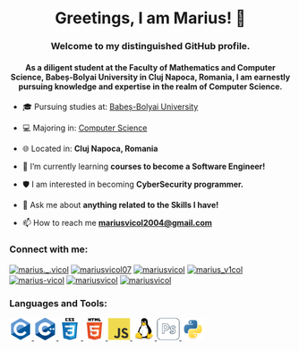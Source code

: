 <h1 align="center">Greetings, I am Marius! 👋</h1>
<h3 align="center">Welcome to my distinguished GitHub profile.</h3>
<h4 align="center">As a diligent student at the Faculty of Mathematics and Computer Science, Babeș-Bolyai University in Cluj Napoca, Romania, I am earnestly pursuing knowledge and expertise in the realm of Computer Science.</h4>

- 🎓 Pursuing studies at: [Babeș-Bolyai University](https://www.ubbcluj.ro/)

- 💻 Majoring in: [Computer Science](https://www.cs.ubbcluj.ro/)

- 🌐 Located in: **Cluj Napoca, Romania**

- 🌱 I’m currently learning **courses to become a Software Engineer!**

- 🛡️ I am interested in becoming **CyberSecurity programmer.**

- 💬 Ask me about **anything related to the Skills I have!**

- 📫 How to reach me **mariusvicol2004@gmail.com**

<h3 align="left">Connect with me:</h3>
<p align="left">
<a href="https://instagram.com/marius._.vicol" target="blank"><img align="center" src="https://raw.githubusercontent.com/rahuldkjain/github-profile-readme-generator/master/src/images/icons/Social/instagram.svg" alt="marius._.vicol" height="30" width="40" /></a>
<a href="https://fb.com/mariusvicol07" target="blank"><img align="center" src="https://raw.githubusercontent.com/rahuldkjain/github-profile-readme-generator/master/src/images/icons/Social/facebook.svg" alt="mariusvicol07" height="30" width="40" /></a>
<a href="https://discord.gg/mariusvicol" target="blank"><img align="center" src="https://raw.githubusercontent.com/rahuldkjain/github-profile-readme-generator/master/src/images/icons/Social/discord.svg" alt="mariusvicol" height="30" width="40" /></a>
<a href="https://twitter.com/marius_v1col" target="blank"><img align="center" src="https://raw.githubusercontent.com/rahuldkjain/github-profile-readme-generator/master/src/images/icons/Social/twitter.svg" alt="marius_v1col" height="30" width="40" /></a>
<a href="https://linkedin.com/in/marius-vicol" target="blank"><img align="center" src="https://raw.githubusercontent.com/rahuldkjain/github-profile-readme-generator/master/src/images/icons/Social/linked-in-alt.svg" alt="marius-vicol" height="30" width="40" /></a>
<a href="https://dev.to/mariusvicol" target="blank"><img align="center" src="https://raw.githubusercontent.com/rahuldkjain/github-profile-readme-generator/master/src/images/icons/Social/devto.svg" alt="mariusvicol" height="30" width="40" /></a>
<a href="https://www.leetcode.com/mariusvicol" target="blank"><img align="center" src="https://raw.githubusercontent.com/rahuldkjain/github-profile-readme-generator/master/src/images/icons/Social/leet-code.svg" alt="mariusvicol" height="30" width="40" /></a>
</p>

<h3 align="left">Languages and Tools:</h3>
<p align="left"><a href="https://www.cprogramming.com/" target="_blank" rel="noreferrer"> <img src="https://raw.githubusercontent.com/devicons/devicon/master/icons/c/c-original.svg" alt="c" width="40" height="40"/> </a> <a href="https://www.w3schools.com/cpp/" target="_blank" rel="noreferrer"> <img src="https://raw.githubusercontent.com/devicons/devicon/master/icons/cplusplus/cplusplus-original.svg" alt="cplusplus" width="40" height="40"/> </a> <a href="https://www.w3schools.com/css/" target="_blank" rel="noreferrer"> <img src="https://raw.githubusercontent.com/devicons/devicon/master/icons/css3/css3-original-wordmark.svg" alt="css3" width="40" height="40"/> </a> <a href="https://www.w3.org/html/" target="_blank" rel="noreferrer"> <img src="https://raw.githubusercontent.com/devicons/devicon/master/icons/html5/html5-original-wordmark.svg" alt="html5" width="40" height="40"/> </a> <a href="https://developer.mozilla.org/en-US/docs/Web/JavaScript" target="_blank" rel="noreferrer"> <img src="https://raw.githubusercontent.com/devicons/devicon/master/icons/javascript/javascript-original.svg" alt="javascript" width="40" height="40"/> </a> <a href="https://www.linux.org/" target="_blank" rel="noreferrer"> <img src="https://raw.githubusercontent.com/devicons/devicon/master/icons/linux/linux-original.svg" alt="linux" width="40" height="40"/> </a> <a href="https://www.photoshop.com/en" target="_blank" rel="noreferrer"> <img src="https://raw.githubusercontent.com/devicons/devicon/master/icons/photoshop/photoshop-line.svg" alt="photoshop" width="40" height="40"/> </a> <a href="https://www.python.org" target="_blank" rel="noreferrer"> <img src="https://raw.githubusercontent.com/devicons/devicon/master/icons/python/python-original.svg" alt="python" width="40" height="40"/> </a> </p>
